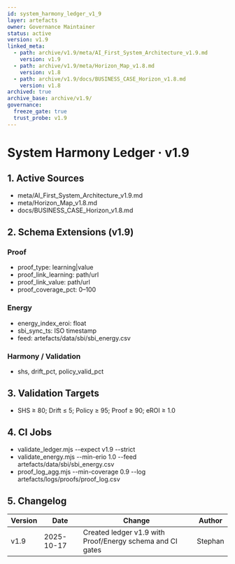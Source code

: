 ```yaml
---
id: system_harmony_ledger_v1_9
layer: artefacts
owner: Governance Maintainer
status: active
version: v1.9
linked_meta:
  - path: archive/v1.9/meta/AI_First_System_Architecture_v1.9.md
    version: v1.9
  - path: archive/v1.9/meta/Horizon_Map_v1.8.md
    version: v1.8
  - path: archive/v1.9/docs/BUSINESS_CASE_Horizon_v1.8.md
    version: v1.8
archived: true
archive_base: archive/v1.9/
governance:
  freeze_gate: true
  trust_probe: v1.9
---
```

# System Harmony Ledger · v1.9
## 1. Active Sources
- meta/AI_First_System_Architecture_v1.9.md
- meta/Horizon_Map_v1.8.md
- docs/BUSINESS_CASE_Horizon_v1.8.md
## 2. Schema Extensions (v1.9)
### Proof
- proof_type: learning|value
- proof_link_learning: path/url
- proof_link_value: path/url
- proof_coverage_pct: 0–100
### Energy
- energy_index_eroi: float
- sbi_sync_ts: ISO timestamp
- feed: artefacts/data/sbi/sbi_energy.csv
### Harmony / Validation
- shs, drift_pct, policy_valid_pct
## 3. Validation Targets
- SHS ≥ 80; Drift ≤ 5; Policy ≥ 95; Proof ≥ 90; eROI ≥ 1.0
## 4. CI Jobs
- validate_ledger.mjs --expect v1.9 --strict
- validate_energy.mjs --min-erio 1.0 --feed artefacts/data/sbi/sbi_energy.csv
- proof_log_agg.mjs --min-coverage 0.9 --log artefacts/logs/proofs/proof_log.csv
## 5. Changelog
| Version | Date | Change | Author |
|---|---|---|---|
| v1.9 | 2025-10-17 | Created ledger v1.9 with Proof/Energy schema and CI gates | Stephan |
